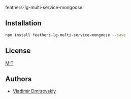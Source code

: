 feathers-lg-multi-service-mongoose

## Installation

```bash
npm install feathers-lg-multi-service-mongoose --save
```

## License

[MIT](LICENSE)

## Authors

- [Vladimir Dmitrovskiy](https://github.com/dmitrovskiy)
